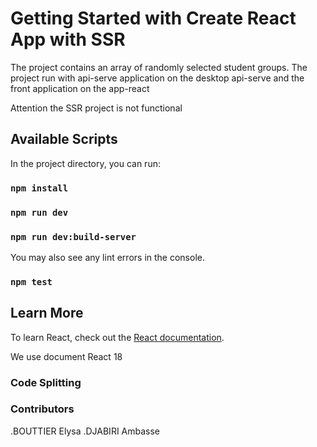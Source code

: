 # Getting Started with Create React App with SSR
The project contains an array of randomly selected student groups.
The project run with api-serve application on the desktop api-serve and the front application on the app-react

Attention the SSR project is not functional

## Available Scripts

In the project directory, you can run:

### `npm install`
### `npm run dev`
### `npm run dev:build-server` 

You may also see any lint errors in the console.

### `npm test`

## Learn More


To learn React, check out the [React documentation](https://reactjs.org/).

We use document React 18

### Code Splitting

### Contributors
.BOUTTIER Elysa 
.DJABIRI Ambasse

